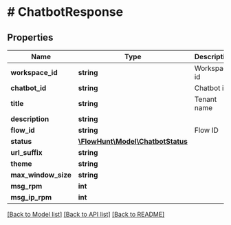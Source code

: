 # # ChatbotResponse

## Properties

Name | Type | Description | Notes
------------ | ------------- | ------------- | -------------
**workspace_id** | **string** | Workspace id |
**chatbot_id** | **string** | Chatbot id |
**title** | **string** | Tenant name |
**description** | **string** |  | [optional]
**flow_id** | **string** | Flow ID |
**status** | [**\FlowHunt\Model\ChatbotStatus**](ChatbotStatus.md) |  |
**url_suffix** | **string** |  | [optional]
**theme** | **string** |  | [optional]
**max_window_size** | **string** |  | [optional]
**msg_rpm** | **int** |  | [optional]
**msg_ip_rpm** | **int** |  | [optional]

[[Back to Model list]](../../README.md#models) [[Back to API list]](../../README.md#endpoints) [[Back to README]](../../README.md)
